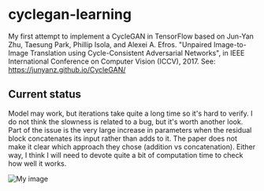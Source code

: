 # cyclegan-learning
My first attempt to implement a CycleGAN in TensorFlow based on Jun-Yan Zhu, Taesung Park, Phillip Isola, and Alexei A. Efros. "Unpaired Image-to-Image Translation using Cycle-Consistent Adversarial Networks", in IEEE International Conference on Computer Vision (ICCV), 2017.  See: https://junyanz.github.io/CycleGAN/ 

## Current status
Model may work, but iterations take quite a long time so it's hard to verify.  I do not think the slowness is related to a bug, but it's worth another look. Part of the issue is the very large increase in parameters when the residual block concatenates its input rather than adds to it.  The paper does not make it clear which approach they chose (addition vs concatenation).  Either way, I think I will need to devote quite a bit of computation time to check how well it works.

![My image](https://github.com/ultraglorious/cyclegan-learning/blob/main/output/horse2zebra/image_at_epoch_0014.png)
